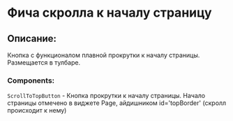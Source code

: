 # Фича скролла к началу страницу

## Описание:

Кнопка с функционалом плавной прокрутки к началу страницы. Размещается в тулбаре.

### Components:

`ScrollToTopButton` - Кнопка прокрутки к началу страницы. Начало страницы отмечено в виджете Page, айдишником id='topBorder' (скролл происходит к нему)
